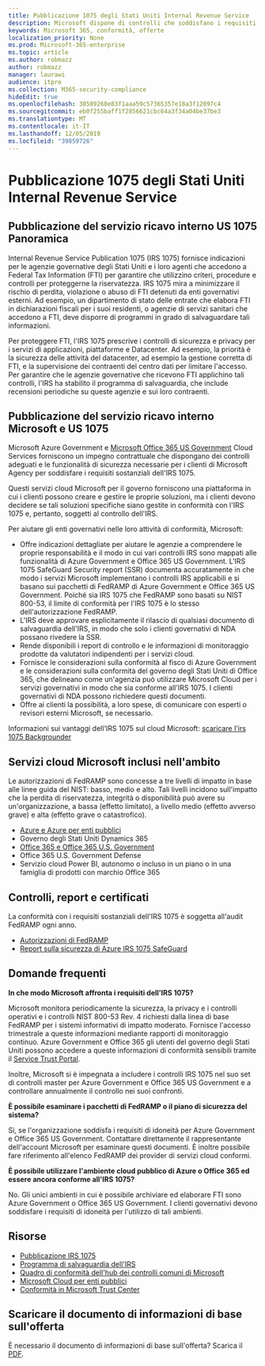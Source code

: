 ```yaml
---
title: Pubblicazione 1075 degli Stati Uniti Internal Revenue Service
description: Microsoft dispone di controlli che soddisfano i requisiti della pubblicazione 1075 del servizio di Revenue US Internal.
keywords: Microsoft 365, conformità, offerte
localization_priority: None
ms.prod: Microsoft-365-enterprise
ms.topic: article
ms.author: robmazz
author: robmazz
manager: laurawi
audience: itpro
ms.collection: M365-security-compliance
hideEdit: true
ms.openlocfilehash: 30509260e83f1aaa59c57365357e18a3f12097c4
ms.sourcegitcommit: eb0f255baff1f2856621cbc64a3f34a04be37be3
ms.translationtype: MT
ms.contentlocale: it-IT
ms.lasthandoff: 12/05/2019
ms.locfileid: "39859726"
---
```

# <a name="us-internal-revenue-service-publication-1075"></a>Pubblicazione 1075 degli Stati Uniti Internal Revenue Service

## <a name="us-internal-revenue-service-publication-1075-overview"></a>Pubblicazione del servizio ricavo interno US 1075 Panoramica

Internal Revenue Service Publication 1075 (IRS 1075) fornisce indicazioni per le agenzie governative degli Stati Uniti e i loro agenti che accedono a Federal Tax Information (FTI) per garantire che utilizzino criteri, procedure e controlli per proteggerne la riservatezza. IRS 1075 mira a minimizzare il rischio di perdita, violazione o abuso di FTI detenuti da enti governativi esterni. Ad esempio, un dipartimento di stato delle entrate che elabora FTI in dichiarazioni fiscali per i suoi residenti, o agenzie di servizi sanitari che accedono a FTI, deve disporre di programmi in grado di salvaguardare tali informazioni.  
  
Per proteggere FTI, l'IRS 1075 prescrive i controlli di sicurezza e privacy per i servizi di applicazioni, piattaforme e Datacenter. Ad esempio, la priorità è la sicurezza delle attività del datacenter, ad esempio la gestione corretta di FTI, e la supervisione dei contraenti del centro dati per limitare l'accesso. Per garantire che le agenzie governative che ricevono FTI applichino tali controlli, l'IRS ha stabilito il programma di salvaguardia, che include recensioni periodiche su queste agenzie e sui loro contraenti.

## <a name="microsoft-and-us-internal-revenue-service-publication-1075"></a>Pubblicazione del servizio ricavo interno Microsoft e US 1075

Microsoft Azure Government e [Microsoft Office 365 US Government](https://products.office.com/government/office-365-web-services-for-government) Cloud Services forniscono un impegno contrattuale che dispongano dei controlli adeguati e le funzionalità di sicurezza necessarie per i clienti di Microsoft Agency per soddisfare i requisiti sostanziali dell'IRS 1075.  
  
Questi servizi cloud Microsoft per il governo forniscono una piattaforma in cui i clienti possono creare e gestire le proprie soluzioni, ma i clienti devono decidere se tali soluzioni specifiche siano gestite in conformità con l'IRS 1075 e, pertanto, soggetti al controllo dell'IRS.  
  
Per aiutare gli enti governativi nelle loro attività di conformità, Microsoft:

- Offre indicazioni dettagliate per aiutare le agenzie a comprendere le proprie responsabilità e il modo in cui vari controlli IRS sono mappati alle funzionalità di Azure Government e Office 365 US Government. L'IRS 1075 SafeGuard Security report (SSR) documenta accuratamente in che modo i servizi Microsoft implementano i controlli IRS applicabili e si basano sui pacchetti di FedRAMP di Azure Government e Office 365 US Government. Poiché sia IRS 1075 che FedRAMP sono basati su NIST 800-53, il limite di conformità per l'IRS 1075 è lo stesso dell'autorizzazione FedRAMP.
- L'IRS deve approvare esplicitamente il rilascio di qualsiasi documento di salvaguardia dell'IRS, in modo che solo i clienti governativi di NDA possano rivedere la SSR.
- Rende disponibili i report di controllo e le informazioni di monitoraggio prodotte da valutatori indipendenti per i servizi cloud.
- Fornisce le considerazioni sulla conformità al fisco di Azure Government e le considerazioni sulla conformità del governo degli Stati Uniti di Office 365, che delineano come un'agenzia può utilizzare Microsoft Cloud per i servizi governativi in modo che sia conforme all'IRS 1075. I clienti governativi di NDA possono richiedere questi documenti.
- Offre ai clienti la possibilità, a loro spese, di comunicare con esperti o revisori esterni Microsoft, se necessario.

Informazioni sui vantaggi dell'IRS 1075 sul cloud Microsoft: [scaricare l'irs 1075 Backgrounder](https://aka.ms/irs1075-backgrounder)

## <a name="microsoft-in-scope-cloud-services"></a>Servizi cloud Microsoft inclusi nell'ambito

Le autorizzazioni di FedRAMP sono concesse a tre livelli di impatto in base alle linee guida del NIST: basso, medio e alto. Tali livelli incidono sull'impatto che la perdita di riservatezza, integrità o disponibilità può avere su un'organizzazione, a bassa (effetto limitato), a livello medio (effetto avverso grave) e alta (effetto grave o catastrofico).

- [Azure e Azure per enti pubblici](https://azure.microsoft.com/global-infrastructure/government/)
- Governo degli Stati Uniti Dynamics 365
- [Office 365 e Office 365 U.S. Government](https://go.microsoft.com/fwlink/p/?LinkID=2077751)
- Office 365 U.S. Government Defense
- Servizio cloud Power BI, autonomo o incluso in un piano o in una famiglia di prodotti con marchio Office 365

## <a name="audits-reports-and-certificates"></a>Controlli, report e certificati

La conformità con i requisiti sostanziali dell'IRS 1075 è soggetta all'audit FedRAMP ogni anno.

- [Autorizzazioni di FedRAMP](https://marketplace.fedramp.gov/#/product/azure-government?sort=productName&productNameSearch=azure)
- [Report sulla sicurezza di Azure IRS 1075 SafeGuard](https://aka.ms/AzureIRS1075SafeguardSecurityReport)

## <a name="frequently-asked-questions"></a>Domande frequenti

**In che modo Microsoft affronta i requisiti dell'IRS 1075?**

Microsoft monitora periodicamente la sicurezza, la privacy e i controlli operativi e i controlli NIST 800-53 Rev. 4 richiesti dalla linea di base FedRAMP per i sistemi informativi di impatto moderato. Fornisce l'accesso trimestrale a queste informazioni mediante rapporti di monitoraggio continuo. Azure Government e Office 365 gli utenti del governo degli Stati Uniti possono accedere a queste informazioni di conformità sensibili tramite il [Service Trust Portal](https://aka.ms/stphelp).

Inoltre, Microsoft si è impegnata a includere i controlli IRS 1075 nel suo set di controlli master per Azure Government e Office 365 US Government e a controllare annualmente il controllo nei suoi confronti.

**È possibile esaminare i pacchetti di FedRAMP o il piano di sicurezza del sistema?**

Sì, se l'organizzazione soddisfa i requisiti di idoneità per Azure Government e Office 365 US Government. Contattare direttamente il rappresentante dell'account Microsoft per esaminare questi documenti. È inoltre possibile fare riferimento all'elenco FedRAMP dei provider di servizi cloud conformi.

**È possibile utilizzare l'ambiente cloud pubblico di Azure o Office 365 ed essere ancora conforme all'IRS 1075?**

No. Gli unici ambienti in cui è possibile archiviare ed elaborare FTI sono Azure Government o Office 365 US Government. I clienti governativi devono soddisfare i requisiti di idoneità per l'utilizzo di tali ambienti.

## <a name="resources"></a>Risorse

- [Pubblicazione IRS 1075](https://www.irs.gov/pub/irs-pdf/p1075.pdf)
- [Programma di salvaguardia dell'IRS](https://www.irs.gov/uac/Safeguards-Program)
- [Quadro di conformità dell'hub dei controlli comuni di Microsoft](https://www.microsoft.com/trust-center/compliance/compliance-overview)
- [Microsoft Cloud per enti pubblici](https://enterprise.microsoft.com/industries/government/start-your-microsoft-cloud-for-government-trial-today)
- [Conformità in Microsoft Trust Center](https://www.microsoft.com/trust-center/compliance/compliance-overview)

## <a name="download-the-offering-backgrounder"></a>Scaricare il documento di informazioni di base sull'offerta

È necessario il documento di informazioni di base sull'offerta? Scarica il [PDF](https://download.microsoft.com/download/D/1/8/D1825AE2-4FDA-4A4B-8D4F-9B7D2976D54A/IRS1075_Compliance_Backgrounder.pdf).
